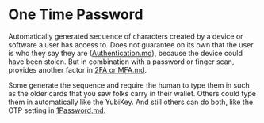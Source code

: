 # One Time Password
Automatically generated sequence of characters created by a device or software a user has access to. Does not guarantee on its own that the user is who they say they are ([Authentication.md](Authentication.md)), because the device could have been stolen. But in combination with a password or finger scan, provides another factor in [2FA or MFA.md](MFA.md). 

Some generate the sequence and require the human to type them in such as the older cards that you saw folks carry in their wallet. Others could type them in automatically like the YubiKey. And still others can do both, like the OTP setting in [1Password.md](1Password.md).